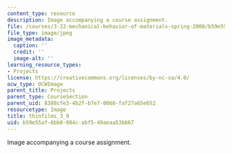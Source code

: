 ```yaml
---
content_type: resource
description: Image accompanying a course assignment.
file: /courses/3-22-mechanical-behavior-of-materials-spring-2008/b59e55af6bb0984cabf549aeaa53b667_thinfilms_3_9.jpg
file_type: image/jpeg
image_metadata:
  caption: ''
  credit: ''
  image-alt: ''
learning_resource_types:
- Projects
license: https://creativecommons.org/licenses/by-nc-sa/4.0/
ocw_type: OCWImage
parent_title: Projects
parent_type: CourseSection
parent_uid: 8388cfe3-4b2f-b7e7-0060-faf27a65e652
resourcetype: Image
title: thinfilms_3_9
uid: b59e55af-6bb0-984c-abf5-49aeaa53b667
---
```

Image accompanying a course assignment.